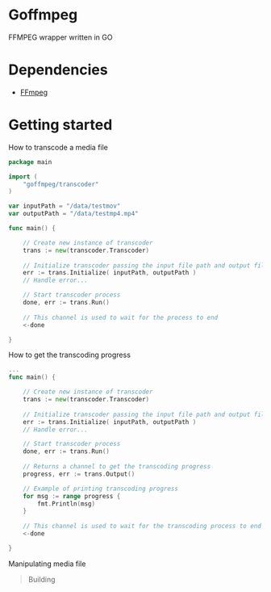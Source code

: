 # Goffmpeg
FFMPEG wrapper written in GO


# Dependencies
- [FFmpeg](https://www.ffmpeg.org/)

# Getting started
How to transcode a media file
```go
package main

import (
    "goffmpeg/transcoder"
)

var inputPath = "/data/testmov"
var outputPath = "/data/testmp4.mp4"

func main() {

	// Create new instance of transcoder
    trans := new(transcoder.Transcoder)
	
	// Initialize transcoder passing the input file path and output file path
    err := trans.Initialize( inputPath, outputPath )
    // Handle error...

	// Start transcoder process
	done, err := trans.Run()
	
	// This channel is used to wait for the process to end
	<-done

}
```
How to get the transcoding progress
```go
...
func main() {

	// Create new instance of transcoder
    trans := new(transcoder.Transcoder)
	
	// Initialize transcoder passing the input file path and output file path
    err := trans.Initialize( inputPath, outputPath )
    // Handle error...

	// Start transcoder process
	done, err := trans.Run()
	
	// Returns a channel to get the transcoding progress
	progress, err := trans.Output()

	// Example of printing transcoding progress
	for msg := range progress {
		fmt.Println(msg)
	}
	
	// This channel is used to wait for the transcoding process to end
	<-done

}
```
Manipulating media file
> Building
